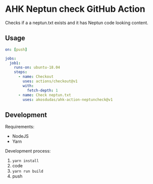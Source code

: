 # AHK Neptun check GitHub Action

Checks if a a neptun.txt exists and it has Neptun code looking content.

## Usage

```yml
on: [push]

jobs:
  job1:
    runs-on: ubuntu-18.04
    steps:
      - name: Checkout
        uses: actions/checkout@v1
        with:
          fetch-depth: 1
      - name: Check neptun.txt
        uses: akosdudas/ahk-action-neptuncheck@v1
```

## Development

Requirements:

- NodeJS
- Yarn

Development process:

1. `yarn install`
1. code
1. `yarn run build`
1. push
